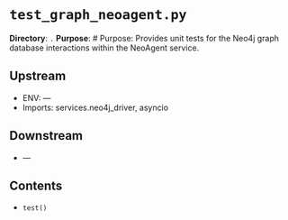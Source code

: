 # `test_graph_neoagent.py`

**Directory**: `.`
**Purpose**: # Purpose: Provides unit tests for the Neo4j graph database interactions within the NeoAgent service.

## Upstream
- ENV: —
- Imports: services.neo4j_driver, asyncio

## Downstream
- —

## Contents
- `test()`